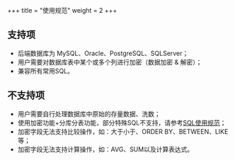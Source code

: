 +++
title = "使用规范"
weight = 2
+++

## 支持项

* 后端数据库为 MySQL、Oracle、PostgreSQL、SQLServer；
* 用户需要对数据库表中某个或多个列进行加密（数据加密 & 解密）；
* 兼容所有常用SQL。

## 不支持项

* 用户需要自行处理数据库中原始的存量数据、洗数；
* 使用加密功能+分库分表功能，部分特殊SQL不支持，请参考[SQL使用规范]( https://shardingsphere.apache.org/document/current/cn/features/sharding/use-norms/sql/)；
* 加密字段无法支持比较操作，如：大于小于、ORDER BY、BETWEEN、LIKE等；
* 加密字段无法支持计算操作，如：AVG、SUM以及计算表达式。
